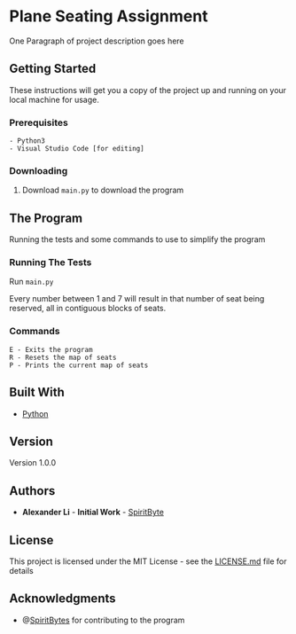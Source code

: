 # Plane Seating Assignment

One Paragraph of project description goes here

## Getting Started

These instructions will get you a copy of the project up and running on your local machine for usage.

### Prerequisites

```
- Python3
- Visual Studio Code [for editing]
```

### Downloading

1. Download ```main.py``` to download the program 

## The Program

Running the tests and some commands to use to simplify the program

### Running The Tests

Run ```main.py```

Every number between 1 and 7 will result in that number of seat being reserved, all in contiguous blocks of seats.

### Commands

```
E - Exits the program
R - Resets the map of seats
P - Prints the current map of seats
```

## Built With

* [Python](http://www.python.org)

## Version

Version 1.0.0

## Authors

* **Alexander Li** - **Initial Work** - [SpiritByte](https://github.com/SpiritByte)

## License

This project is licensed under the MIT License - see the [LICENSE.md](LICENSE.md) file for details

## Acknowledgments

* @[SpiritBytes](https://github.com/SpiritByte) for contributing to the program

